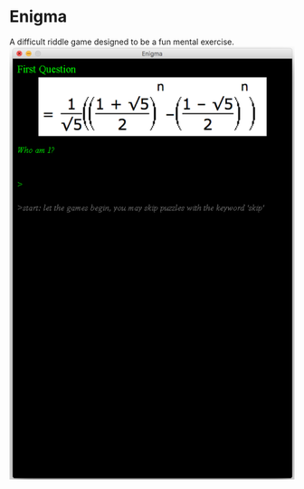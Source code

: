 # Enigma
A difficult riddle game designed to be a fun mental exercise.
![Example](/Images/example.png "Example")

